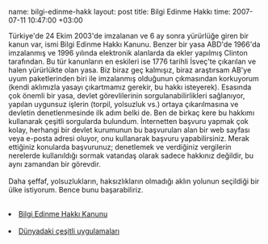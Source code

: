 name: bilgi-edinme-hakk
layout: post
title: Bilgi Edinme Hakkı
time: 2007-07-11 10:47:00 +03:00

Türkiye'de 24 Ekim 2003'de imzalanan ve 6 ay sonra yürürlüğe giren bir kanun var, ismi Bilgi Edinme Hakkı Kanunu. Benzer bir yasa ABD'de 1966'da imzalanmış ve 1996 yılında elektronik alanlarda da ekler yapılmış Clinton tarafından. Bu tür kanunların en eskileri ise 1776 tarihli İsveç'te çıkarılan ve halen yürürlükte olan yasa. Biz biraz geç kalmışız, biraz araştırsam AB'ye uyum paketlerinden biri ile imzalanmış olduğunun çıkmasından korkuyorum (kendi aklımızla yasayı çıkartmamız gerekir, bu hakkı isteyerek). Esasında çok önemli bir yasa, devlet görevlilerinin sorgulanabilirlikleri sağlanıyor, yapılan uygunsuz işlerin (torpil, yolsuzluk vs.) ortaya çıkarılmasına ve devletin denetlenmesinde ilk adım belki de. Ben de birkaç kere bu hakkımı kullanarak çeşitli sorgularda bulundum. İnternetten başvuru yapmak çok kolay, herhangi bir devlet kurumunun bu başvuruları alan bir web sayfası veya e-posta adresi oluyor, onu kullanarak başvuru yapabilirsiniz. Merak ettiğiniz konularda başvurunuz; denetlemek ve verdiğiniz vergilerin nerelerde kullanıldığı sormak vatandaş olarak sadece hakkınız değildir, bu aynı zamandan bir görevdir. <br /><br />Daha şeffaf, yolsuzlukların, haksızlıkların olmadığı aklın yolunun seçildiği bir ülke istiyorum. Bence bunu başarabiliriz.<br /><br /><li><a href="http://www.bilgiedinmehakki.org/tr/index.php?option=com_content&task=view&id=11&Itemid=8">Bilgi Edinme Hakkı Kanunu</a></li><br /><li><a href="http://en.wikipedia.org/wiki/Freedom_of_information_legislation">Dünyadaki çeşitli uygulamaları</a></li>
